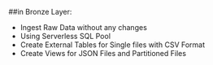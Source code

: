 ##in Bronze Layer:
- Ingest Raw Data without any changes
- Using Serverless SQL Pool
- Create External Tables for Single files with CSV Format
- Create Views for JSON Files and Partitioned Files
